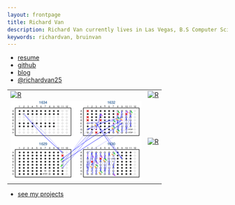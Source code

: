 ```yaml
---
layout: frontpage
title: Richard Van
description: Richard Van currently lives in Las Vegas, B.S Computer Science (UCLA 2010), Master's Business Administration (UNR 2013), World Traveler (30+ Countries)
keywords: richardvan, bruinvan
---
```


<div class="navbar">
  <div class="navbar-inner">
      <ul class="nav">
          <li><a href="{{ BASE_PATH }}/assets/RichardVanResume.pdf">resume</a></li>
          <li><a href="https://github.com/richardvan">github</a></li>
          <li><a href="http://richardvan.wordpress.com">blog</a></li>
          <li><a href="https://twitter.com/richardvan25">@richardvan25</a></li>
      </ul>
  </div>
</div>

<table class="wide">
<tr>
  <td class="left">
    <a href="pages/publpics/iplotCorr.html">
        <img src="http://www.hdwallpapers.in/walls/autumn_bench-HD.jpg" alt="R" title="R"/>
    </a>
  </td>
  <td class="right">
     <a href="pages/publpics/iplotCorr.html">
        <img src="http://www.hdwallpapers.in/walls/autumn_bench-HD.jpg" alt="R" title="R"/>
    </a>
  </td>
</tr>
<tr>
  <td class="left">
    <a href="pages/publpics/samplemixups_fig7.html">
        <img src="assets/publpics/samplemixups_fig7.png" alt="Broman et al. (2013) Fig 7" title="Broman et al. (2013) Fig 7"/>
    </a>
  </td>
  <td class="right">
     <a href="pages/publpics/iplotCorr.html">
        <img src="http://www.hdwallpapers.in/walls/autumn_bench-HD.jpg" alt="R" title="R"/>
    </a>
  </td>
</tr>
</table>

<div class="navbar">
  <div class="navbar-inner">
      <ul class="nav">
          <li><a href="morefigs.html">see my projects</a></li>
      </ul>
  </div>
</div>
